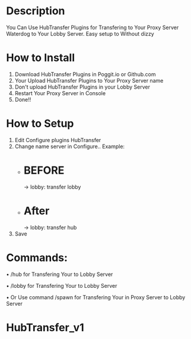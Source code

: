# Description
You Can Use HubTransfer Plugins for Transfering
to Your Proxy Server Waterdog to Your Lobby Server.
Easy setup to Without dizzy

# How to Install

1. Download HubTransfer Plugins in Poggit.io or Github.com
2. Your Upload HubTransfer Plugins to Your Proxy Server
   name
3. Don't upload HubTransfer Plugins in your Lobby Server
4. Restart Your Proxy Server in Console
5. Done!! 

# How to Setup
1. Edit Configure plugins HubTransfer 
2. Change name server in Configure.. 
     Example: 
      - # BEFORE 
          -> lobby: transfer lobby
      - # After
          -> lobby: transfer hub
3. Save 

# Commands: 
  • /hub for Transfering Your to Lobby Server
 
  • /lobby for Transfering Your to Lobby Server
 
  • Or Use command /spawn for Transfering Your in Proxy Server to Lobby Server

# HubTransfer_v1
